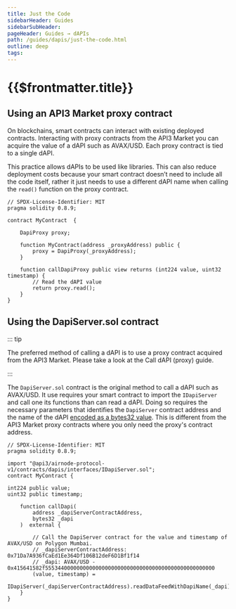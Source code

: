 ```yaml
---
title: Just the Code
sidebarHeader: Guides
sidebarSubHeader:
pageHeader: Guides → dAPIs
path: /guides/dapis/just-the-code.html
outline: deep
tags:
---
```


<!-- https://blog.chain.link/smart-contract-call-another-smart-contract/ -->

<!-- https://medium.com/@blockchain101/calling-the-function-of-another-contract-in-solidity-f9edfa921f4c -->

<PageHeader/>

<SearchHighlight/>

# {{$frontmatter.title}}

## Using an API3 Market proxy contract

On blockchains, smart contracts can interact with existing deployed contracts.
Interacting with proxy contracts from the API3 Market you can acquire the value
of a dAPI such as AVAX/USD. Each proxy contract is tied to a single dAPI.

This practice allows dAPIs to be used like libraries. This can also reduce
deployment costs because your smart contract doesn’t need to include all the
code itself, rather it just needs to use a different dAPI name when calling the
`read()` function on the proxy contract.

```solidity
// SPDX-License-Identifier: MIT
pragma solidity 0.8.9;

contract MyContract  {

    DapiProxy proxy;

    function MyContract(address _proxyAddress) public {
        proxy = DapiProxy(_proxyAddress);
    }

    function callDapiProxy public view returns (int224 value, uint32 timestamp) {
        // Read the dAPI value
        return proxy.read();
    }
}
```

## Using the DapiServer.sol contract

::: tip

The preferred method of calling a dAPI is to use a proxy contract acquired from
the API3 Market. Please take a look at the Call dAPI (proxy) guide.

:::

The `DapiServer.sol` contract is the original method to call a dAPI such as
AVAX/USD. It use requires your smart contract to import the `IDapiServer` and
call one its functions than can read a dAPI. Doing so requires the necessary
parameters that identifies the `DapiServer` contract address and the name of the
dAPI
[encoded as a bytes32 value](/reference/dapis/functions/read-data-feed-with-dapi-name.md#parameters).
This is different from the API3 Market proxy contracts where you only need the
proxy's contract address.

```solidity
// SPDX-License-Identifier: MIT
pragma solidity 0.8.9;

import "@api3/airnode-protocol-v1/contracts/dapis/interfaces/IDapiServer.sol";
contract MyContract {

int224 public value;
uint32 public timestamp;

    function callDapi(
        address _dapiServerContractAddress,
        bytes32 _dapi
    )  external {

        // Call the DapiServer contract for the value and timestamp of AVAX/USD on Polygon Mumbai.
        // _dapiServerContractAddress: 0x71Da7A936fCaEd1Ee364Df106B12deF6D1Bf1f14
        // _dapi: AVAX/USD - 0x415641582f555344000000000000000000000000000000000000000000000000
        (value, timestamp) =
            IDapiServer(_dapiServerContractAddress).readDataFeedWithDapiName(_dapi);
    }
}
```
